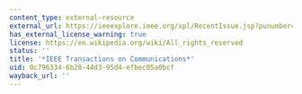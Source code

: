 ```yaml
---
content_type: external-resource
external_url: https://ieeexplore.ieee.org/xpl/RecentIssue.jsp?punumber=26
has_external_license_warning: true
license: https://en.wikipedia.org/wiki/All_rights_reserved
status: ''
title: '*IEEE Transactions on Communications*'
uid: 0c796334-6b28-44d3-95d4-efbec05a0bcf
wayback_url: ''
---
```

